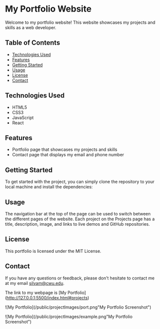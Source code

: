 # My Portfolio Website

Welcome to my portfolio website! This website showcases my projects and skills as a web developer. 

## Table of Contents
- [Technologies Used](#technologies-used)
- [Features](#features)
- [Getting Started](#getting-started)
- [Usage ](#usage)
- [License](#license)
- [Contact](#contact)

## Technologies Used
- HTML5
- CSS3
- JavaScript
- React

## Features
- Portfolio page that showcases my projects and skills
- Contact page that displays my email and phone number

## Getting Started
To get started with the project, you can simply clone the repository to your local machine and install the dependencies:

## Usage
The navigation bar at the top of the page can be used to switch between the different pages of the website. Each project on the Projects page has a title, description, image, and links to live demos and GitHub repositories.

## License
This portfolio is licensed under the MIT License. 

## Contact
If you have any questions or feedback, please don't hesitate to contact me at my email silvam@cwu.edu.

The link to my webpage is [My Portfolio] (http://127.0.0.1:5500/index.html#projects)

![My Portfolio](/public/projectImages/port.png"My Portfolio Screenshot")

![My Portfolio](/public/projectImages/example.png"My Portfolio Screenshot")